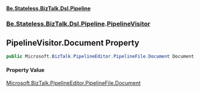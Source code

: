 #### [Be.Stateless.BizTalk.Dsl.Pipeline](README.md 'README')
### [Be.Stateless.BizTalk.Dsl.Pipeline](Be.Stateless.BizTalk.Dsl.Pipeline.md 'Be.Stateless.BizTalk.Dsl.Pipeline').[PipelineVisitor](PipelineVisitor.md 'Be.Stateless.BizTalk.Dsl.Pipeline.PipelineVisitor')

## PipelineVisitor.Document Property

```csharp
public Microsoft.BizTalk.PipelineEditor.PipelineFile.Document Document { get; set; }
```

#### Property Value
[Microsoft.BizTalk.PipelineEditor.PipelineFile.Document](https://docs.microsoft.com/en-us/dotnet/api/Microsoft.BizTalk.PipelineEditor.PipelineFile.Document 'Microsoft.BizTalk.PipelineEditor.PipelineFile.Document')